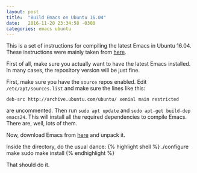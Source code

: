 ```yaml
---
layout: post
title:  "Build Emacs on Ubuntu 16.04"
date:   2016-11-20 23:34:58 -0300
categories: emacs ubuntu
---
```

This is a set of instructions for compiling the latest Emacs in Ubuntu 16.04. These instructions were mainly taken from [here][ubuntuhandbook].

First of all, make sure you actually want to have the latest Emacs installed. In many cases, the repository version will be just fine.

First, make sure you have the `source` repos enabled. Edit ```/etc/apt/sources.list``` and make sure the lines like this:

```
deb-src http://archive.ubuntu.com/ubuntu/ xenial main restricted
```

are uncommented. Then run ```sudo apt update``` and ```sudo apt-get build-dep emacs24```. This will install all the required dependencies to compile Emacs. There are, well, lots of them.

Now, download Emacs from [here](https://www.gnu.org/software/emacs/download.html) and unpack it.

Inside the directory, do the usual dance:
{% highlight shell %}
./configure
make
sudo make install
{% endhighlight %}

That should do it.

[ubuntuhandbook]: http://ubuntuhandbook.org/index.php/2016/09/install-gnu-emacs-25-1-in-ubuntu-16-04/
